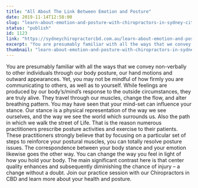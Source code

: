 ```yaml
---
title: "All About The Link Between Emotion and Posture"
date: 2019-11-14T12:58:00
slug: "learn-about-emotion-and-posture-with-chiropractors-in-sydney-city"
status: "publish"
id: 1123
link: "https://sydneychiropractorcbd.com.au/learn-about-emotion-and-posture-with-chiropractors-in-sydney-city/"
excerpt: "You are presumably familiar with all the ways that we convey non-verbally to other individuals through our body posture, our hand motions and outward appearances. Yet, you may not be mindful of how firmly you are communicating to others, as well as to yourself. While feelings are produced by our body’s/mind’s response to the outside [&hellip;]"
thumbnail: "learn-about-emotion-and-posture-with-chiropractors-in-sydney-city.jpg"
---
```


You are presumably familiar with all the ways that we convey non-verbally to other individuals through our body posture, our hand motions and outward appearances. Yet, you may not be mindful of how firmly you are communicating to others, as well as to yourself. While feelings are produced by our body’s/mind’s response to the outside circumstances, they are truly alive. They travel through our muscles, change the flow, and alter breathing pattern. You may have seen that your mind-set can influence your stance. Our stance is a physical representation of the way we see ourselves, and the way we see the world which surrounds us. Also the path in which we walk the street of Life. That is the reason numerous practitioners prescribe posture activities and exercise to their patients. These practitioners strongly believe that by focusing on a particular set of steps to reinforce your postural muscles, you can totally resolve posture issues. The correspondence between your body stance and your emotion likewise goes the other way. You can change the way you feel in light of how you hold your body. The main significant contrast here is that center quality enhances and subsequently diminishing the chance of injury – a change without a doubt. Join our practice session with our Chiropractors in CBD and learn more about your health and posture.
